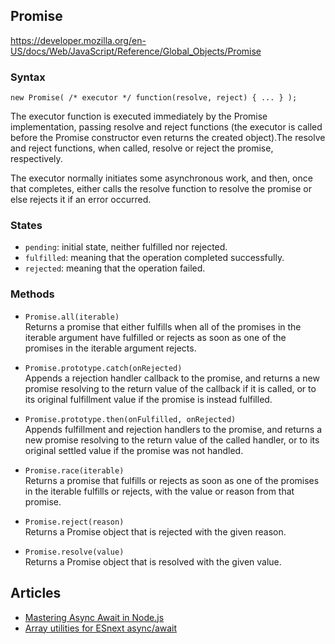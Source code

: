 ## Promise
https://developer.mozilla.org/en-US/docs/Web/JavaScript/Reference/Global_Objects/Promise

### Syntax
```
new Promise( /* executor */ function(resolve, reject) { ... } );
```
The executor function is executed immediately by the Promise implementation, passing resolve and reject functions (the executor is called before the Promise constructor even returns the created object).The resolve and reject functions, when called, resolve or reject the promise, respectively.  

The executor normally initiates some asynchronous work, and then, once that completes, either calls the resolve function to resolve the promise or else rejects it if an error occurred.  

### States
- `pending`: initial state, neither fulfilled nor rejected.
- `fulfilled`: meaning that the operation completed successfully.
- `rejected`: meaning that the operation failed.

### Methods
- `Promise.all(iterable)`  
Returns a promise that either fulfills when all of the promises in the iterable argument have fulfilled or rejects as soon as one of the promises in the iterable argument rejects.

- `Promise.prototype.catch(onRejected)`  
Appends a rejection handler callback to the promise, and returns a new promise resolving to the return value of the callback if it is called, or to its original fulfillment value if the promise is instead fulfilled.

- `Promise.prototype.then(onFulfilled, onRejected)`  
Appends fulfillment and rejection handlers to the promise, and returns a new promise resolving to the return value of the called handler, or to its original settled value if the promise was not handled.

- `Promise.race(iterable)`  
Returns a promise that fulfills or rejects as soon as one of the promises in the iterable fulfills or rejects, with the value or reason from that promise.

- `Promise.reject(reason)`  
Returns a Promise object that is rejected with the given reason.

- `Promise.resolve(value)`  
Returns a Promise object that is resolved with the given value.

## Articles
- [Mastering Async Await in Node.js](https://blog.risingstack.com/mastering-async-await-in-nodejs/)
- [Array utilities for ESnext async/await](https://github.com/developit/asyncro)
